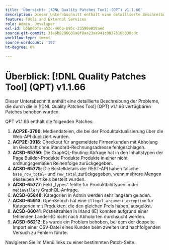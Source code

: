 ```yaml
---
title: 'Übersicht: [!DNL Quality Patches Tool] (QPT) v1.1.66'
description: Dieser Unterabschnitt enthält eine detaillierte Beschreibung der Probleme, die durch die in Version 1.1.66  [!DNL Quality Patches Tool]  Patches behoben wurden.
feature: Tools and External Services
role: Admin, Developer
exl-id: b5b80bfa-a52c-466b-b95c-23590e850aed
source-git-commit: 31a6b8296681a8f8aa23aa941c0637510b330cdc
workflow-type: tm+mt
source-wordcount: '192'
ht-degree: 0%

---
```


# Überblick: [!DNL Quality Patches Tool] (QPT) v1.1.66

Dieser Unterabschnitt enthält eine detaillierte Beschreibung der Probleme, die durch die in [!DNL Quality Patches Tool] (QPT) v1.1.66 verfügbaren Patches behoben wurden.

QPT v1.1.66 enthält die folgenden Patches:
1. **ACP2E-3789**: Mediendateien, die bei der Produktaktualisierung über die Web-API dupliziert wurden.
1. **ACP2E-3918**: Checkout für angemeldete Firmenkunden mit Abholung im Geschäft ohne Standard-Rechnungsadresse fehlgeschlagen.
1. **ACSD-65750**: Die GraphQL-Routing-Abfrage hat in den Inhaltstypen der Page Builder-Produkte Produkte Produkte in einer nicht ordnungsgemäßen Reihenfolge zurückgegeben.
1. **ACSD-65775**: Die Bestelldetails der REST-API haben falsche `base_row_total`- und `row_total` zurückgegeben, wenn mehrere Mengen desselben Artikels bestellt wurden.
1. **ACSD-65777**: Feld „types“ fehlte für Produktbildtypen in der `MediaGallery` GraphQL-Anfrage.
1. **ACSD-65848**: Kategorien in Admin werden sehr langsam geladen.
1. **ACSD-65913**: OpenSearch hat eine `illegal_argument_exception` für Kategorien mit Produkten, die den gleichen Preis haben, ausgelöst.
1. **ACSD-66041**: Postleitzahlen in Irland (IE) konnten aufgrund einer fehlenden Länder-ID nicht nach Abholorten durchsucht werden.
1. **ACSD-66212**: Es wurde ein Problem behoben, bei dem der doppelte Import einer CSV-Datei eines Kunden beim zweiten und nachfolgenden Versuch zu Fehlern führte.

Navigieren Sie im Menü links zu einer bestimmten Patch-Seite.
